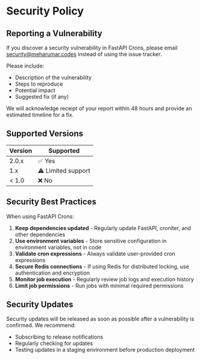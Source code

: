 # Security Policy

## Reporting a Vulnerability

If you discover a security vulnerability in FastAPI Crons, please email security@meharumar.codes instead of using the issue tracker.

Please include:
- Description of the vulnerability
- Steps to reproduce
- Potential impact
- Suggested fix (if any)

We will acknowledge receipt of your report within 48 hours and provide an estimated timeline for a fix.

## Supported Versions

| Version | Supported          |
| ------- | ------------------ |
| 2.0.x   | ✅ Yes             |
| 1.x     | ⚠️ Limited support |
| < 1.0   | ❌ No              |

## Security Best Practices

When using FastAPI Crons:

1. **Keep dependencies updated** - Regularly update FastAPI, croniter, and other dependencies
2. **Use environment variables** - Store sensitive configuration in environment variables, not in code
3. **Validate cron expressions** - Always validate user-provided cron expressions
4. **Secure Redis connections** - If using Redis for distributed locking, use authentication and encryption
5. **Monitor job execution** - Regularly review job logs and execution history
6. **Limit job permissions** - Run jobs with minimal required permissions

## Security Updates

Security updates will be released as soon as possible after a vulnerability is confirmed. We recommend:

- Subscribing to release notifications
- Regularly checking for updates
- Testing updates in a staging environment before production deployment
